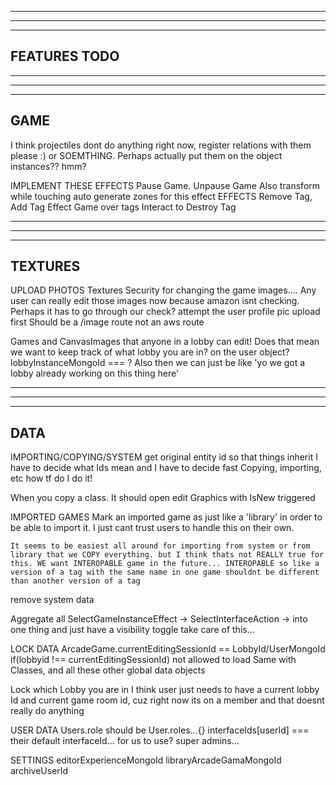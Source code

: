 --------------------------------------------------------------------------------------
--------------------------------------------------------------------------------------
--------------------------------------------------------------------------------------
FEATURES TODO
--------------------------------------------------------------------------------------
--------------------------------------------------------------------------------------
--------------------------------------------------------------------------------------
--------------------------------------------------------------------------------------

GAME
--------------------------------------------------------------------------------------

I think projectiles dont do anything right now, register relations with them please :) or SOEMTHING. Perhaps actually put them on the object instances?? hmm?

IMPLEMENT THESE EFFECTS
  Pause Game. Unpause Game
  Also transform while touching 
    auto generate zones for this effect
  EFFECTS 
    Remove Tag, Add Tag Effect
  Game over tags
  Interact to Destroy Tag

--------------------------------------------------------------------------------------
--------------------------------------------------------------------------------------
--------------------------------------------------------------------------------------
TEXTURES
--------------------------------------------------------------------------------------

UPLOAD PHOTOS
  Textures
    Security for changing the game images.... Any user can really edit those images now because amazon isnt checking. Perhaps it has to go through our check?
    attempt the user profile pic upload first
    Should be a /image route not an aws route

Games and CanvasImages that anyone in a lobby can edit!
  Does that mean we want to keep track of what lobby you are in? on the user object? lobbyInstanceMongoId === ? Also then we can just be like 'yo we got a lobby already working on this thing here'

--------------------------------------------------------------------------------------
--------------------------------------------------------------------------------------
--------------------------------------------------------------------------------------
DATA
--------------------------------------------------------------------------------------

IMPORTING/COPYING/SYSTEM
  get original entity id so that things inherit
  I have to decide what Ids mean and I have to decide fast
  Copying, importing, etc how tf do I do it!

  When you copy a class. It should open edit Graphics with IsNew triggered

  IMPORTED GAMES
    Mark an imported game as just like a 'library' in order to be able to import it. I just cant trust users to handle this on their own. 

    It seems to be easiest all around for importing from system or from library that we COPY everything. but I think thats not REALLY true for this. WE want INTEROPABLE game in the future... INTEROPABLE so like a version of a tag with the same name in one game shouldnt be different than another version of a tag

  remove system data

  Aggregate all SelectGameInstanceEffect -> SelectInterfaceAction -> into one thing and just have a visibility toggle take care of this...

LOCK DATA
  ArcadeGame.currentEditingSessionId == LobbyId/UserMongoId
  if(lobbyid !== currentEditingSessionId) not allowed to load
  Same with Classes, and all these other global data objects

  Lock which Lobby you are in
    I think user just needs to have a current lobby Id and current game room id, cuz right now its on a member and that doesnt really do anything

USER DATA
  Users.role should be
  User.roles...{}
    interfaceIds[userId] === their default interfaceId... for us to use?
    super admins...

SETTINGS
  editorExperienceMongoId
  libraryArcadeGamaMongoId
  archiveUserId

